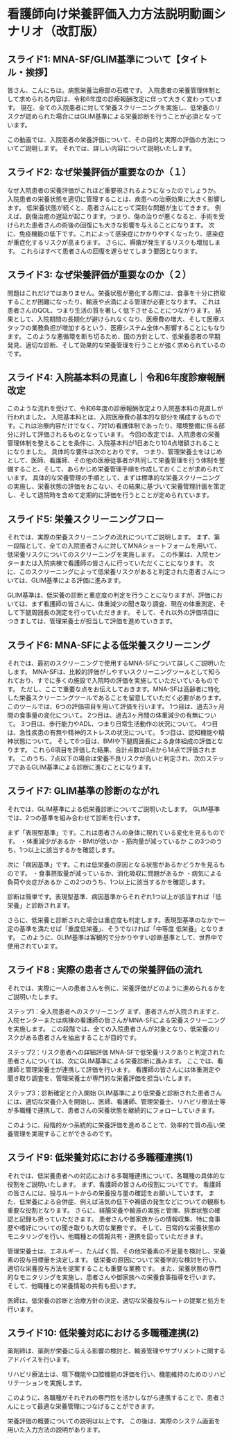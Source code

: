 # 看護師向け栄養評価入力方法説明動画シナリオ（改訂版）

## スライド1: MNA-SF/GLIM基準について【タイトル・挨拶】
皆さん、こんにちは。病態栄養治療部の石橋です。
入院患者の栄養管理体制として求められる内容は、令和6年度の診療報酬改定に伴って大きく変わっています。
現在、全ての入院患者に対して栄養スクリーニングを実施し、低栄養のリスクが認められた場合にはGLIM基準による栄養診断を行うことが必須となっています。

この動画では、入院患者の栄養評価について、その目的と実際の評価の方法についてご説明します。
それでは、詳しい内容について説明いたします。

## スライド2: なぜ栄養評価が重要なのか（１）
なぜ入院患者の栄養評価がこれほど重要視されるようになったのでしょうか。
入院患者の栄養状態を適切に管理することは、疾患への治療効果に大きく影響します。
低栄養状態が続くと、患者さんにとって深刻な問題が生じてきます。
例えば、創傷治癒の遅延が起こります。つまり、傷の治りが悪くなると、手術を受けられた患者さんの術後の回復にも大きな影響を与えることになります。
次に、免疫機能の低下です。これによって感染症にかかりやすくなったり、感染症が重症化するリスクが高まります。
さらに、褥瘡が発生するリスクも増加します。
これらはすべて患者さんの回復を遅らせてしまう要因となります。

## スライド3: なぜ栄養評価が重要なのか（２）
問題はこれだけではありません。栄養状態が悪化する際には、食事を十分に摂取することが困難になったり、輸液や点滴による管理が必要となります。
これは患者さんのQOL、つまり生活の質を著しく低下させることにつながります。
結果として、入院期間の長期化が避けられなくなり、医療費の増大、そして医療スタッフの業務負担が増加するという、医療システム全体へ影響することにもなります。
このような悪循環を断ち切るため、国の方針として、低栄養患者の早期発見、適切な診断、そして効果的な栄養管理を行うことが強く求められているのです。

## スライド4: 入院基本料の見直し｜令和6年度診療報酬改定
このような流れを受けて、令和6年度の診療報酬改定より入院基本料の見直しが行われました。
入院基本料とは、入院医療費の基本的な部分を構成するものです。これは治療内容だけでなく、7対1の看護体制であったり、環境整備に係る部分に対して評価されるものとなっています。
今回の改定では、入院患者の栄養管理体制を整えることを条件に、入院基本料が1日あたり104点増額されることになりました。
具体的な要件は次のとおりです。
つまり、管理栄養士をはじめとして、医師、看護師、その他の医療従事者が共同して栄養管理を行う体制を整備すること、そして、あらかじめ栄養管理手順を作成しておくことが求められています。
具体的な栄養管理の手順として、まずは標準的な栄養スクリーニングの実施し、栄養状態の評価をおこない、その結果に基づいて栄養管理計画を策定し、そして退院時を含めて定期的に評価を行うとことが定められています。

## スライド5: 栄養スクリーニングフロー
それでは、実際の栄養スクリーニングの流れについてご説明します。
まず、第一段階として、全ての入院患者さんに対してMNAショートフォームを用いて、低栄養リスクについてのスクリーニングを実施します。
この作業は、入院センターまたは入院病棟で看護師の皆さんに行っていただくことになります。
次に、このスクリーニングによって低栄養リスクがあると判定された患者さんについては、GLIM基準による評価に進みます。

GLIM基準は、低栄養の診断と重症度の判定を行うことになりますが、評価においては、まず看護師の皆さんに、体重減少の聞き取り調査、現在の体重測定、そして下腿周囲長の測定を行っていただきます。
そして、それ以外の評価項目につきましては、管理栄養士が担当して評価を進めていきます。

## スライド6: MNA-SFによる低栄養スクリーニング
それでは、最初のスクリーニングで使用するMNA-SFについて詳しくご説明いたします。
MNA-SFは、比較的評価がしやすいスクリーニングツールとして知られており、すでに多くの施設で入院時の評価を実施していただいているものです。
ただし、ここで重要な点をお伝えしておきます。MNA-SFは高齢者に特化した栄養スクリーニングツールであることを留意していただく必要があります。
このツールでは、6つの評価項目を用いて評価を行います。
1つ目は、過去3ヶ月間の食事量の変化について。
2つ目は、過去3ヶ月間の体重減少の有無について。
3つ目は、歩行能力やADL、つまり日常生活動作の状況について。
4つ目は、急性疾患の有無や精神的ストレスの状況について。
5つ目は、認知機能や精神状態について。
そして6つ目は、BMIや下腿周囲長による身体組成の評価となります。
これら6項目を評価した結果、合計点数は0点から14点で評価されます。
このうち、7点以下の場合は栄養不良リスクが高いと判定され、次のステップであるGLIM基準による診断に進むことになります。

## スライド7: GLIM基準の診断のながれ
  それでは、GLIM基準による低栄養診断についてご説明いたします。
  GLIM基準では、2つの基準を組み合わせて診断を行います。

  まず「表現型基準」です。これは患者さんの身体に現れている変化を見るものです。
  ・体重減少があるか
  ・BMIが低いか
  ・筋肉量が減っているか
  この3つのうち、1つ以上に該当するかを確認します。

  次に「病因基準」です。これは低栄養の原因となる状態があるかどうかを見るものです。
  ・食事摂取量が減っているか、消化吸収に問題があるか
  ・病気による負荷や炎症があるか
  この2つのうち、1つ以上に該当するかを確認します。

  診断は簡単です。表現型基準、病因基準からそれぞれ1つ以上が該当すれば「低栄養」と診断されます。

  さらに、低栄養と診断された場合は重症度も判定します。表現型基準のなかで一定の基準を満たせば「重度低栄養」、そうでなければ「中等度
  低栄養」となります。
  このように、GLIM基準は客観的で分かりやすい診断基準として、世界中で使用されています。
  

## スライド8 : 実際の患者さんでの栄養評価の流れ

  それでは、実際に一人の患者さんを例に、栄養評価がどのように進められるかをご説明いたします。

  ステップ1：全入院患者へのスクリーニング
  まず、患者さんが入院されますと、入院センターまたは病棟の看護師の皆さんがMNA-SFによる栄養スクリーニングを実施します。
  この段階では、全ての入院患者さんが対象となり、低栄養のリスクがある患者さんを抽出することが目的です。

  ステップ2：リスク患者への詳細評価
  MNA-SFで低栄養リスクありと判定された患者さんについては、次にGLIM基準による栄養診断に進みます。
  ここでは、看護師と管理栄養士が連携して評価を行います。
  看護師の皆さんには体重測定や聞き取り調査を、管理栄養士が専門的な栄養評価を担当いたします。

  ステップ3：診断確定と介入開始
  GLIM基準により低栄養と診断された患者さんには、適切な栄養介入を開始し、医師、看護師、管理栄養士、リハビリ療法士等が多職種で連携して、患者さんの栄養状態を継続的にフォローしていきます。

  このように、段階的かつ系統的に栄養評価を進めることで、効率的で質の高い栄養管理を実現することができるのです。

## スライド9: 低栄養対応における多職種連携(1)
それでは、低栄養患者への対応における多職種連携について、各職種の具体的な役割をご説明いたします。
まず、看護師の皆さんの役割についてです。
看護師の皆さんには、投与ルートからの栄養投与量の確認をお願いしています。
また、低栄養による合併症、例えば活気の低下や褥瘡の発生などについての観察も重要な役割となります。
さらに、経腸栄養や輸液の実施と管理、排泄状態の確認と記録も担っていただきます。
患者さんや御家族からの情報収集、特に食事歴や嗜好についての聞き取りも大切な業務です。
そして、日常的な栄養状態のモニタリングを行い、他職種との情報共有・連携を図っていただきます。

管理栄養士は、エネルギー、たんぱく質、その他栄養素の不足量を検討し、栄養素の投与目標量を決定します。
低栄養の原因について栄養学的な検討を行い、適切な栄養投与方法を提案することも重要な業務です。
また、栄養状態の専門的なモニタリングを実施し、患者さんや御家族への栄養食事指導を行います。
そして、他職種との栄養情報の共有も担います。

医師は、低栄養の診断と治療方針の決定、適切な栄養投与ルートの提案と処方を行います。


## スライド10: 低栄養対応における多職種連携(2)
薬剤師は、薬剤が栄養に与える影響の検討と、輸液管理やサプリメントに関するアドバイスを行います。

リハビリ療法士は、嚥下機能や口腔機能の評価を行い、機能維持のためのリハビリテーションを実施します。

このように、各職種がそれぞれの専門性を活かしながら連携することで、患者さんにとって最適な栄養管理につなげることができます。

栄養評価の概要についての説明は以上です。
この後は、実際のシステム画面を用いた入力方法の説明があります。



